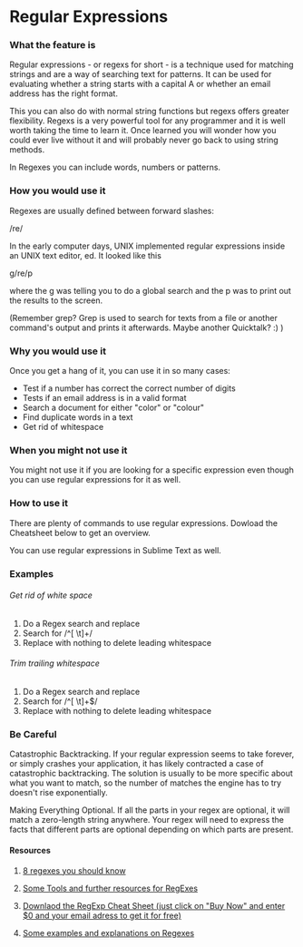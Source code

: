 # Regular Expressions


### What the feature is

Regular expressions - or regexs for short - is a technique used for matching strings and are a way of searching text for patterns. It can be used for evaluating whether a string starts with a capital A or whether an email address has the right format.

This you can also do with normal string functions but regexs offers greater flexibility. Regexs is a very powerful tool for any programmer and it is well worth taking the time to learn it. Once learned you will wonder how you could ever live without it and will probably never go back to using string methods.

In Regexes you can include words, numbers or patterns.


### How you would use it

Regexes are usually defined between forward slashes:

/re/


In the early computer days, UNIX implemented regular expressions inside an UNIX text editor, ed. It looked like this

g/re/p

where the g was telling you to do a global search and the p was to print out the results to the screen.

(Remember grep? Grep is used to search for texts from a file or another command's output and prints it afterwards. Maybe another Quicktalk? :) )


### Why you would use it

Once you get a hang of it, you can use it in so many cases:

- Test if a number has correct the correct number of digits
- Tests if an email address is in a valid format
- Search a document for either "color" or "colour"
- Find duplicate words in a text
- Get rid of whitespace


### When you might not use it

You might not use it if you are looking for a specific expression even though you can use regular expressions for it as well. 


### How to use it

There are plenty of commands to use regular expressions. Dowload the Cheatsheet below to get an overview.

You can use regular expressions in Sublime Text as well. 


### Examples

###### Get rid of white space
1. Do a Regex search and replace
2. Search for /^[ \t]+/
3. Replace with nothing to delete leading whitespace

###### Trim trailing whitespace
1. Do a Regex search and replace
2. Search for /^[ \t]+$/
3. Replace with nothing to delete leading whitespace


### Be Careful
Catastrophic Backtracking. If your regular expression seems to take forever, or simply crashes your application, it has likely contracted a case of catastrophic backtracking. The solution is usually to be more specific about what you want to match, so the number of matches the engine has to try doesn't rise exponentially.

Making Everything Optional. If all the parts in your regex are optional, it will match a zero-length string anywhere. Your regex will need to express the facts that different parts are optional depending on which parts are present.


#### Resources

1. [8 regexes you should know](http://code.tutsplus.com/tutorials/8-regular-expressions-you-should-know--net-6149)

2. [Some Tools and further resources for RegExes](http://www.hongkiat.com/blog/regular-expression-tools-resources/)

3. [Downlaod the RegExp Cheat Sheet (just click on "Buy Now" and enter $0  and your email adress to get it for free)](https://www.addedbytes.com/cheat-sheets/regular-expressions-cheat-sheet/)

4. [Some examples and explanations on Regexes](http://www.jslab.dk/articles/introduction.to.regular.expressions.using.javascript.part1)
